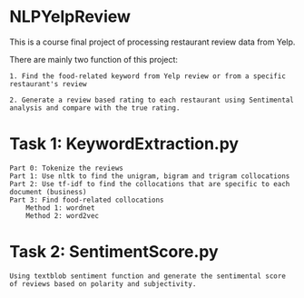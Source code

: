 # NLPYelpReview


This is a course final project of processing restaurant review data from Yelp.

There are mainly two function of this project:

    1. Find the food-related keyword from Yelp review or from a specific restaurant's review

    2. Generate a review based rating to each restaurant using Sentimental analysis and compare with the true rating.



# Task 1: KeywordExtraction.py

    Part 0: Tokenize the reviews
    Part 1: Use nltk to find the unigram, bigram and trigram collocations
    Part 2: Use tf-idf to find the collocations that are specific to each document (business)
    Part 3: Find food-related collocations
        Method 1: wordnet
        Method 2: word2vec
        
        
# Task 2: SentimentScore.py

    Using textblob sentiment function and generate the sentimental score of reviews based on polarity and subjectivity.
    
